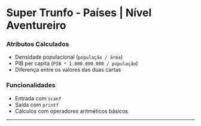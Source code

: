 # Super Trunfo - Países | Nível Aventureiro

### Atributos Calculados
- Densidade populacional (`população / área`)
- PIB per capita (`PIB * 1.000.000.000 / população`)
- Diferença entre os valores das duas cartas

### Funcionalidades
- Entrada com `scanf`
- Saída com `printf`
- Cálculos com operadores aritméticos básicos

---